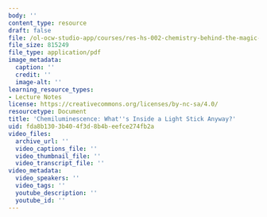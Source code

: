 ```yaml
---
body: ''
content_type: resource
draft: false
file: /ol-ocw-studio-app/courses/res-hs-002-chemistry-behind-the-magic-chemical-demonstrations-for-the-classroom/glowstick.pdf
file_size: 815249
file_type: application/pdf
image_metadata:
  caption: ''
  credit: ''
  image-alt: ''
learning_resource_types:
- Lecture Notes
license: https://creativecommons.org/licenses/by-nc-sa/4.0/
resourcetype: Document
title: 'Chemiluminescence: What''s Inside a Light Stick Anyway?'
uid: fda8b130-3b40-4f3d-8b4b-eefce274fb2a
video_files:
  archive_url: ''
  video_captions_file: ''
  video_thumbnail_file: ''
  video_transcript_file: ''
video_metadata:
  video_speakers: ''
  video_tags: ''
  youtube_description: ''
  youtube_id: ''
---
```

